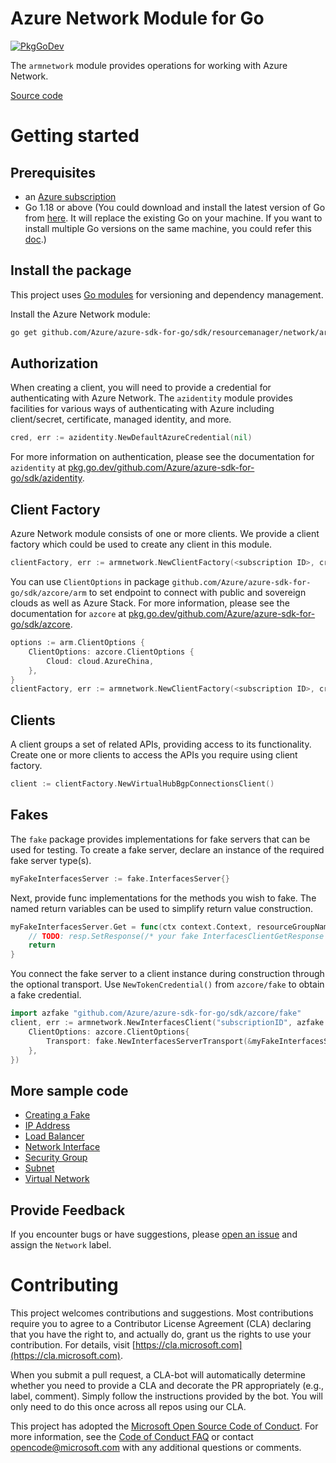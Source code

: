 # Azure Network Module for Go

[![PkgGoDev](https://pkg.go.dev/badge/github.com/Azure/azure-sdk-for-go/sdk/resourcemanager/network/armnetwork/v2)](https://pkg.go.dev/github.com/Azure/azure-sdk-for-go/sdk/resourcemanager/network/armnetwork/v2)

The `armnetwork` module provides operations for working with Azure Network.

[Source code](https://github.com/Azure/azure-sdk-for-go/tree/main/sdk/resourcemanager/network/armnetwork)

# Getting started

## Prerequisites

- an [Azure subscription](https://azure.microsoft.com/free/)
- Go 1.18 or above (You could download and install the latest version of Go from [here](https://go.dev/doc/install). It will replace the existing Go on your machine. If you want to install multiple Go versions on the same machine, you could refer this [doc](https://go.dev/doc/manage-install).)

## Install the package

This project uses [Go modules](https://github.com/golang/go/wiki/Modules) for versioning and dependency management.

Install the Azure Network module:

```sh
go get github.com/Azure/azure-sdk-for-go/sdk/resourcemanager/network/armnetwork/v2
```

## Authorization

When creating a client, you will need to provide a credential for authenticating with Azure Network.  The `azidentity` module provides facilities for various ways of authenticating with Azure including client/secret, certificate, managed identity, and more.

```go
cred, err := azidentity.NewDefaultAzureCredential(nil)
```

For more information on authentication, please see the documentation for `azidentity` at [pkg.go.dev/github.com/Azure/azure-sdk-for-go/sdk/azidentity](https://pkg.go.dev/github.com/Azure/azure-sdk-for-go/sdk/azidentity).

## Client Factory

Azure Network module consists of one or more clients.  We provide a client factory which could be used to create any client in this module.

```go
clientFactory, err := armnetwork.NewClientFactory(<subscription ID>, cred, nil)
```

You can use `ClientOptions` in package `github.com/Azure/azure-sdk-for-go/sdk/azcore/arm` to set endpoint to connect with public and sovereign clouds as well as Azure Stack. For more information, please see the documentation for `azcore` at [pkg.go.dev/github.com/Azure/azure-sdk-for-go/sdk/azcore](https://pkg.go.dev/github.com/Azure/azure-sdk-for-go/sdk/azcore).

```go
options := arm.ClientOptions {
    ClientOptions: azcore.ClientOptions {
        Cloud: cloud.AzureChina,
    },
}
clientFactory, err := armnetwork.NewClientFactory(<subscription ID>, cred, &options)
```

## Clients

A client groups a set of related APIs, providing access to its functionality.  Create one or more clients to access the APIs you require using client factory.

```go
client := clientFactory.NewVirtualHubBgpConnectionsClient()
```

## Fakes
The `fake` package provides implementations for fake servers that can be used for testing.
To create a fake server, declare an instance of the required fake server type(s).
```go
myFakeInterfacesServer := fake.InterfacesServer{}
```
Next, provide func implementations for the methods you wish to fake.
The named return variables can be used to simplify return value construction.
```go
myFakeInterfacesServer.Get = func(ctx context.Context, resourceGroupName string, networkInterfaceName string, options *armnetwork.InterfacesClientGetOptions) (resp azfake.Responder[armnetwork.InterfacesClientGetResponse], errResp azfake.ErrorResponder) {
	// TODO: resp.SetResponse(/* your fake InterfacesClientGetResponse response */)
	return
}
```
You connect the fake server to a client instance during construction through the optional transport.
Use `NewTokenCredential()` from `azcore/fake` to obtain a fake credential.
```go
import azfake "github.com/Azure/azure-sdk-for-go/sdk/azcore/fake"
client, err := armnetwork.NewInterfacesClient("subscriptionID", azfake.NewTokenCredential(), &arm.ClientOptions{
	ClientOptions: azcore.ClientOptions{
		Transport: fake.NewInterfacesServerTransport(&myFakeInterfacesServer),
	},
})
```

## More sample code

- [Creating a Fake](./fake_example_test.go)
- [IP Address](https://aka.ms/azsdk/go/mgmt/samples?path=sdk/resourcemanager/network/ipaddress)
- [Load Balancer](https://aka.ms/azsdk/go/mgmt/samples?path=sdk/resourcemanager/network/loadbalancer)
- [Network Interface](https://aka.ms/azsdk/go/mgmt/samples?path=sdk/resourcemanager/network/networkInterface)
- [Security Group](https://aka.ms/azsdk/go/mgmt/samples?path=sdk/resourcemanager/network/securitygroups)
- [Subnet](https://aka.ms/azsdk/go/mgmt/samples?path=sdk/resourcemanager/network/subnets)
- [Virtual Network](https://aka.ms/azsdk/go/mgmt/samples?path=sdk/resourcemanager/network/virtualnetwork)

## Provide Feedback

If you encounter bugs or have suggestions, please
[open an issue](https://github.com/Azure/azure-sdk-for-go/issues) and assign the `Network` label.

# Contributing

This project welcomes contributions and suggestions. Most contributions require
you to agree to a Contributor License Agreement (CLA) declaring that you have
the right to, and actually do, grant us the rights to use your contribution.
For details, visit [https://cla.microsoft.com](https://cla.microsoft.com).

When you submit a pull request, a CLA-bot will automatically determine whether
you need to provide a CLA and decorate the PR appropriately (e.g., label,
comment). Simply follow the instructions provided by the bot. You will only
need to do this once across all repos using our CLA.

This project has adopted the
[Microsoft Open Source Code of Conduct](https://opensource.microsoft.com/codeofconduct/).
For more information, see the
[Code of Conduct FAQ](https://opensource.microsoft.com/codeofconduct/faq/)
or contact [opencode@microsoft.com](mailto:opencode@microsoft.com) with any
additional questions or comments.